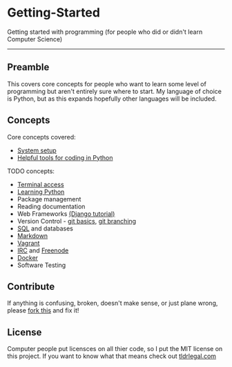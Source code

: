 Getting-Started
===============
Getting started with programming (for people who did or didn't learn Computer Science)

--------------------------------------------------------------------------------

Preamble
--------

This covers core concepts for people who want to learn some level of programming
but aren't entirely sure where to start. My language of choice is Python, but as
this expands hopefully other languages will be included.

Concepts
--------

Core concepts covered:
* [System setup](setup.md)
* [Helpful tools for coding in Python](tools/python.md)

TODO concepts:
* [Terminal access](https://www.google.com/search?q=learn+mac+terminal&oq=learn+mac+terminal)
* [Learning Python](http://www.codecademy.com/tracks/python)
* Package management
* Reading documentation
* Web Frameworks
    [(Django tutorial)](https://docs.djangoproject.com/en/1.6/intro/tutorial01/)
* Version Control - [git basics](https://try.github.io/levels/1/challenges/1),
[git branching](http://pcottle.github.io/learnGitBranching/)
* [SQL](http://www.w3schools.com/sql/default.asp) and databases
* [Markdown](http://daringfireball.net/projects/markdown/syntax)
* [Vagrant](http://www.vagrantup.com/)
* [IRC](https://en.wikipedia.org/wiki/Internet_Relay_Chat) and
    [Freenode](http://webchat.freenode.net/)
* [Docker](https://www.docker.io/)
* Software Testing

Contribute
----------
If anything is confusing, broken, doesn't make sense, or just plane wrong,
please [fork this](https://github.com/micahhausler/getting-started/fork) and fix it!
<!---(spelling error intentional, please fork and fix :) -->

License
-------
Computer people put licensces on all thier code, so I put the MIT license on
this project. If you want to know what that means check out
[tldrlegal.com](https://tldrlegal.com/license/mit-license)
